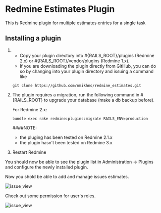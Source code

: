 # Redmine Estimates Plugin

This is Redmine plugin for multiple estimates entries for a single task

## Installing a plugin

1. 
   * Copy your plugin directory into #{RAILS_ROOT}/plugins (Redmine 2.x) 
   or #{RAILS_ROOT}/vendor/plugins (Redmine 1.x). 
   * If you are downloading the plugin directly from GitHub, you can do so by changing into your plugin directory and issuing a command like 

    ```
    git clone https://github.com/nmikhno/redmine_estimates.git
    ```

2. The plugin requires a migration, run the following command in #{RAILS_ROOT} to upgrade your database (make a db backup before).

   For Redmine 2.x:
    
    ```
    bundle exec rake redmine:plugins:migrate RAILS_ENV=production
    ```
   
   ####NOTE: 
   
    - the pluging has been tested on Redmine 2.1.x
    - the plugin hasn't been tested on Redmine 3.x 

3. Restart Redmine

You should now be able to see the plugin list in Administration -> Plugins and configure the newly installed plugin.

Now you shold be able to add and manage issues estimates.


![issue_view](https://sc-cdn.scaleengine.net/i/9ab4f1fd2e693ea440eed4a9ab54124a.png "Issue view")

Check out some permission for user's roles.

![issue_view](https://sc-cdn.scaleengine.net/i/c97cfe6ea43807d2bf3fb560cc1e38ce.png "User permissions")
